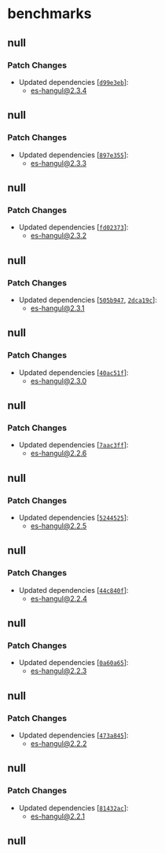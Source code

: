 # benchmarks

## null

### Patch Changes

- Updated dependencies [[`d99e3eb`](https://github.com/toss/es-hangul/commit/d99e3eb719f5520ae00ebf1eec308988c68614a1)]:
  - es-hangul@2.3.4

## null

### Patch Changes

- Updated dependencies [[`897e355`](https://github.com/toss/es-hangul/commit/897e355433b68cfe9e0d38e90d41240c6756bd7c)]:
  - es-hangul@2.3.3

## null

### Patch Changes

- Updated dependencies [[`fd02373`](https://github.com/toss/es-hangul/commit/fd023736ba9d6046cfb4c7ee390b9a034cb2ed65)]:
  - es-hangul@2.3.2

## null

### Patch Changes

- Updated dependencies [[`505b947`](https://github.com/toss/es-hangul/commit/505b947e0d37ac3a77d19e955986daf67fa90fc2), [`2dca19c`](https://github.com/toss/es-hangul/commit/2dca19c2e002712e3ff9902238d0d7683a6ab1c4)]:
  - es-hangul@2.3.1

## null

### Patch Changes

- Updated dependencies [[`40ac51f`](https://github.com/toss/es-hangul/commit/40ac51f5daa3d1724bfa5226ef8c262fb5a2fee9)]:
  - es-hangul@2.3.0

## null

### Patch Changes

- Updated dependencies [[`7aac3ff`](https://github.com/toss/es-hangul/commit/7aac3ff3b5dd25a4a4ea210f17cd7771e6dda311)]:
  - es-hangul@2.2.6

## null

### Patch Changes

- Updated dependencies [[`5244525`](https://github.com/toss/es-hangul/commit/5244525035fc774b4dd3591ce50b4316fdd73ffd)]:
  - es-hangul@2.2.5

## null

### Patch Changes

- Updated dependencies [[`44c840f`](https://github.com/toss/es-hangul/commit/44c840fa430d985c7d54302b8dabf5bec106cb8d)]:
  - es-hangul@2.2.4

## null

### Patch Changes

- Updated dependencies [[`0a60a65`](https://github.com/toss/es-hangul/commit/0a60a6553060e86580a3e4ba9eb1b4479c8bdd7d)]:
  - es-hangul@2.2.3

## null

### Patch Changes

- Updated dependencies [[`473a845`](https://github.com/toss/es-hangul/commit/473a8451f21380b57a03d9dfb0ff9925c1f1fbed)]:
  - es-hangul@2.2.2

## null

### Patch Changes

- Updated dependencies [[`81432ac`](https://github.com/toss/es-hangul/commit/81432ac117c929d4578935354bd4262c68072d32)]:
  - es-hangul@2.2.1

## null
